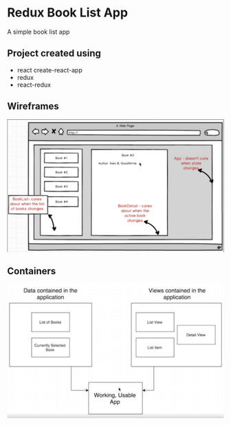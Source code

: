 # Redux Book List App
A simple book list app

## Project created using
- react create-react-app
- redux
- react-redux

## Wireframes
![](/docs/images/bookListApp.png)

## Containers
![](/docs/images/reduxContainers.png)